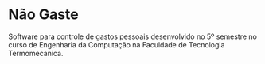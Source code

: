 # Não Gaste

Software para controle de gastos pessoais desenvolvido no 5º semestre no curso de Engenharia da Computação na Faculdade de Tecnologia Termomecanica.
